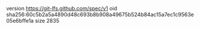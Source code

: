 version https://git-lfs.github.com/spec/v1
oid sha256:60c5b2a5a4890d48c693b8b908a49675b524b84ac15a7ec1c9563e05e6bffe1a
size 2835
